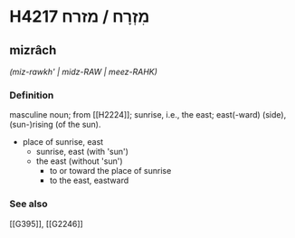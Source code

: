 # H4217 מִזְרָח / מזרח

## mizrâch

_(miz-rawkh' | midz-RAW | meez-RAHK)_

### Definition

masculine noun; from [[H2224]]; sunrise, i.e., the east; east(-ward) (side), (sun-)rising (of the sun).

- place of sunrise, east
    - sunrise, east (with 'sun')
    - the east (without 'sun')
        - to or toward the place of sunrise
        - to the east, eastward
### See also

[[G395]], [[G2246]]

